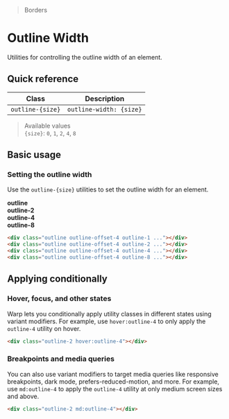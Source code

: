 > Borders

# Outline Width

Utilities for controlling the outline width of an element.

## Quick reference

| Class             | Description                  |
|-------------------|------------------------------|
| `outline-{size}`  | `outline-width: {size}`      |

> Available values <br />
> `{size}`: `0`, `1`, `2`, `4`, `8` <br />

## Basic usage

### Setting the outline width
Use the `outline-{size}` utilities to set the outline width for an element.

<example-container>
  <div class="grid grid-cols-2 md:grid-cols-4 gap-16 justify-items-center">
    <div class="text-center">
      <strong class="ex-font-dark">outline</strong>
      <div class="pd-bg-violet-200 h-80 w-80 rounded-4 outline outline-offset-4 outline-1 outline-[--w-s-color-border-focused] my-16 mx-auto"></div>
    </div>
    <div class="text-center">
      <strong class="ex-font-dark whitespace-nowrap">outline-2</strong>
      <div class="pd-bg-violet-200 h-80 w-80 rounded-4 outline outline-offset-4 outline-2 outline-[--w-s-color-border-focused] my-16 mx-auto"></div>
    </div>
    <div class="text-center">
      <strong class="ex-font-dark whitespace-nowrap">outline-4</strong>
      <div class="pd-bg-violet-200 h-80 w-80 rounded-4 outline outline-offset-4 outline-4 outline-[--w-s-color-border-focused] my-16 mx-auto"></div>
    </div>
    <div class="text-center">
      <strong class="ex-font-dark whitespace-nowrap">outline-8</strong>
      <div class="pd-bg-violet-200 h-80 w-80 rounded-4 outline outline-offset-4 outline-8 outline-[--w-s-color-border-focused] my-16 mx-auto"></div>
    </div>
  </div>
</example-container>

```html
<div class="outline outline-offset-4 outline-1 ..."></div>
<div class="outline outline-offset-4 outline-2 ..."></div>
<div class="outline outline-offset-4 outline-4 ..."></div>
<div class="outline outline-offset-4 outline-8 ..."></div>
```

## Applying conditionally

### Hover, focus, and other states
Warp lets you conditionally apply utility classes in different states using variant modifiers.
For example, use `hover:outline-4` to only apply the `outline-4` utility on hover.

```html
<div class="outline-2 hover:outline-4"></div>
```

### Breakpoints and media queries
You can also use variant modifiers to target media queries like responsive breakpoints, dark mode, prefers-reduced-motion, and more.
For example, use `md:outline-4` to apply the `outline-4` utility at only medium screen sizes and above.

```html
<div class="outline-2 md:outline-4"></div>
```
